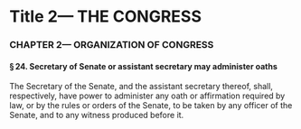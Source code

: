 
# Title 2— THE CONGRESS
### CHAPTER 2— ORGANIZATION OF CONGRESS
#### § 24. Secretary of Senate or assistant secretary may administer oaths

The Secretary of the Senate, and the assistant secretary thereof, shall, respectively, have power to administer any oath or affirmation required by law, or by the rules or orders of the Senate, to be taken by any officer of the Senate, and to any witness produced before it.
